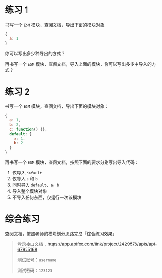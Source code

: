 # 练习 1

书写一个 `ESM` 模块，查阅文档，导出下面的模块对象

```js
{
  a: 1
}
```

你可以写出多少种导出的方式？

再书写一个 `ESM` 模块，查阅文档，导入上面的模块，你可以写出多少中导入的方式？

# 练习 2

书写一个 `ESM` 模块，查阅文档，导出下面的模块对象：

```js
{
  a: 1,
  b: 2,
  c: function() {},
  default: {
    a: 1,
    b: 2
  }
}
```

再书写一个 `ESM` 模块，查阅文档，按照下面的要求分别写出导入代码：

1. 仅导入 `default`
2. 仅导入 `a` 和 `b`
3. 同时导入 `default`、`a`、`b`
4. 导入整个模块对象
5. 不导入任何东西，仅运行一次该模块

# 综合练习

查阅文档，按照老师的模块划分思路完成「综合练习效果」

> 登录接口文档：https://app.apifox.com/link/project/2429576/apis/api-67925168
>
> 测试账号：`username`
>
> 测试密码：`123123`

